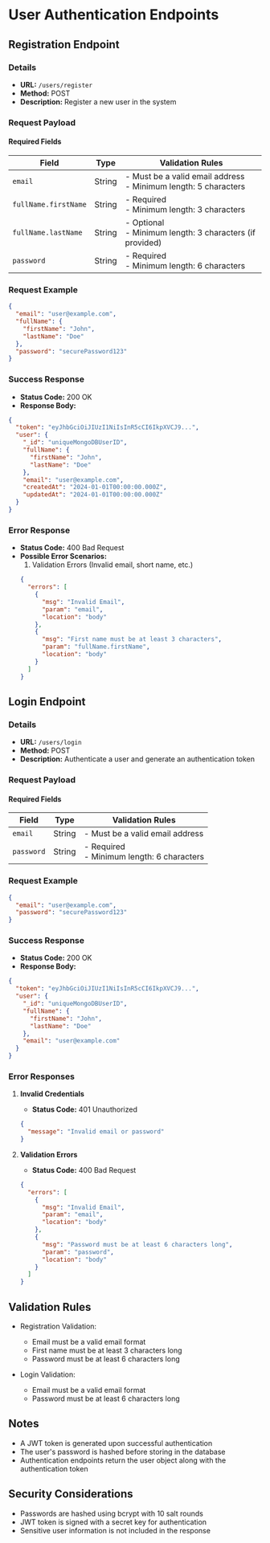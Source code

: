 # User Authentication Endpoints

## Registration Endpoint
### Details
- **URL:** `/users/register`
- **Method:** POST
- **Description:** Register a new user in the system

### Request Payload
#### Required Fields
| Field | Type | Validation Rules |
|-------|------|-----------------|
| `email` | String | - Must be a valid email address<br>- Minimum length: 5 characters |
| `fullName.firstName` | String | - Required<br>- Minimum length: 3 characters |
| `fullName.lastName` | String | - Optional<br>- Minimum length: 3 characters (if provided) |
| `password` | String | - Required<br>- Minimum length: 6 characters |

### Request Example
```json
{
  "email": "user@example.com",
  "fullName": {
    "firstName": "John",
    "lastName": "Doe"
  },
  "password": "securePassword123"
}
```

### Success Response
- **Status Code:** 200 OK
- **Response Body:**
```json
{
  "token": "eyJhbGciOiJIUzI1NiIsInR5cCI6IkpXVCJ9...",
  "user": {
    "_id": "uniqueMongoDBUserID",
    "fullName": {
      "firstName": "John",
      "lastName": "Doe"
    },
    "email": "user@example.com",
    "createdAt": "2024-01-01T00:00:00.000Z",
    "updatedAt": "2024-01-01T00:00:00.000Z"
  }
}
```

### Error Response
- **Status Code:** 400 Bad Request
- **Possible Error Scenarios:**
  1. Validation Errors (Invalid email, short name, etc.)
  ```json
  {
    "errors": [
      {
        "msg": "Invalid Email",
        "param": "email",
        "location": "body"
      },
      {
        "msg": "First name must be at least 3 characters",
        "param": "fullName.firstName",
        "location": "body"
      }
    ]
  }
  ```

## Login Endpoint
### Details
- **URL:** `/users/login`
- **Method:** POST
- **Description:** Authenticate a user and generate an authentication token

### Request Payload
#### Required Fields
| Field | Type | Validation Rules |
|-------|------|-----------------|
| `email` | String | - Must be a valid email address |
| `password` | String | - Required<br>- Minimum length: 6 characters |

### Request Example
```json
{
  "email": "user@example.com",
  "password": "securePassword123"
}
```

### Success Response
- **Status Code:** 200 OK
- **Response Body:**
```json
{
  "token": "eyJhbGciOiJIUzI1NiIsInR5cCI6IkpXVCJ9...",
  "user": {
    "_id": "uniqueMongoDBUserID",
    "fullName": {
      "firstName": "John",
      "lastName": "Doe"
    },
    "email": "user@example.com"
  }
}
```

### Error Responses
1. **Invalid Credentials**
   - **Status Code:** 401 Unauthorized
   ```json
   {
     "message": "Invalid email or password"
   }
   ```

2. **Validation Errors**
   - **Status Code:** 400 Bad Request
   ```json
   {
     "errors": [
       {
         "msg": "Invalid Email",
         "param": "email",
         "location": "body"
       },
       {
         "msg": "Password must be at least 6 characters long",
         "param": "password",
         "location": "body"
       }
     ]
   }
   ```

## Validation Rules
- Registration Validation:
  - Email must be a valid email format
  - First name must be at least 3 characters long
  - Password must be at least 6 characters long

- Login Validation:
  - Email must be a valid email format
  - Password must be at least 6 characters long

## Notes
- A JWT token is generated upon successful authentication
- The user's password is hashed before storing in the database
- Authentication endpoints return the user object along with the authentication token

## Security Considerations
- Passwords are hashed using bcrypt with 10 salt rounds
- JWT token is signed with a secret key for authentication
- Sensitive user information is not included in the response
